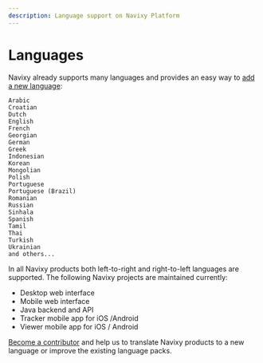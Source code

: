 ```yaml
---
description: Language support on Navixy Platform
---
```


# Languages

Navixy already supports many languages and provides an easy way to 
[add a new language](contributing.md):

```
Arabic
Croatian
Dutch
English
French
Georgian
German
Greek
Indonesian
Korean
Mongolian
Polish
Portuguese
Portuguese (Brazil)
Romanian
Russian
Sinhala
Spanish
Tamil
Thai
Turkish
Ukrainian
and others...
```
    
In all Navixy products both left-to-right and right-to-left languages are supported. 
The following Navixy projects are maintained currently:

*    Desktop web interface
*    Mobile web interface
*    Java backend and API
*    Tracker mobile app for iOS /Android
*    Viewer mobile app for iOS / Android

[Become a contributor](contributing.md) and help us to translate Navixy
products to a new language or improve the existing language packs.